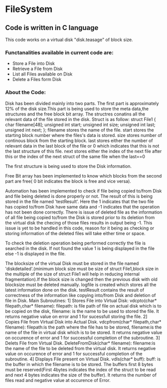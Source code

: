 # FileSystem

## Code is written in C language 

This code works on a virtual disk "disk.teasage" of block size.
### Functanalities available in current code are:
* Store a File into Disk
* Retrieve a File from Disk
* List all Files available on Disk
* Delete a Files form Disk


### About the Code:
Disk has been divided mainly into two parts.
The first part is approximately 12% of the disk size.This part is being used to store the meta data,the structures and the free block bit array.
The structres conatins all the relevant data of the file stored in the disk.
Struct is as follow:
struct File1
{
	char filename[48];
	unsigned int start;
	unsigned int size;
	unsigned int last;
	unsigned int next;
};
filename stores the name of the file.
start stores the starting block number where the files's data is stored.
size stores number of continous block from the starting block.
last stores either the number of relevant data in the last block of the file or 0 which indicates that this is not the last structure of this file.
next stores either the index of the next file after this or the index of the next struct of the same file when the last==0

The first structure is being used to store the Disk information.

Free Bit array has been implemented to know which blocks from the second part are free( 0 bit indicates the block is free and vice versa).

Automation has been implemented to check if file being copied to/from Disk and file being deleted is done properly or not.
The result of this is being stored in the file named 'testResult'. 
Here the 1 indicates that the two file has copied to/from Disk have same data and -1 indicates that the operation has not been done correctly.
There is issue of deleted file as the information of all file being copied to/from the Disk is stored prior to its deletion from the virtual disk the checing of those files results in output being -1. This issue is yet to be handled in this code, reason for it being as checking or storing information of the deleted files will take either time or space.

To check the deletion operation being performed correctly the file is searched in the disk. If not found the value 1 is being displayed in the file else -1 is displayed in the file.

The blocksize of the virtual Disk must be stored in the file named 'diskdetailed'.(minimum block size must be size of struct File1,block size in the multiple of the size of struct File1 will help in reducing internal fragmentation).If the block size is changed then the previous disk with old blocksize must be deleted manually.
logfile is created which stores all the latest information done on the disk.
testResult contains the result of correctness of the information like copying into/from Disk and deletion of file in Disk.
Main Subroutines:
1] Stores File into Virtual Disk:
	vdcpto(char* filepath,char* filename):
filepath: is file path of file on actual disk which is to be copied on the disk, filename: is the name to be used to stored the file.
It returns negative value on error and 1 for sucessfull storing the file.
2] Copies File from Virtual Disk into Actual Disk.
	vdcpfrom(char* filepath,char* filename):
filepath:is the path where the file has to be stored, filename:is the name of the file in virtual disk which is to be stored.
It returns negative value on occurence of error and 1 for successful completion of the subroutine.
3] Delets File from Virtual Disk.
	DeleteFromDisk(char* filename):
filename:is the name of the file to be deleted from the virtual disk.
It returns negative value on occurence of error and 1 for successful completion of the subroutine.
4] Displays File present on Virtual Disk.
	vdls(char* buff):
buff: is the buffer in which the filename is to be stored. The buffers first 8 bytes must be reserved(First 4bytes indicates the index of the struct to be read and next 4 bytes indicates the size of the buffer).
It returns the number of files read and negative value at occurence of Error.
